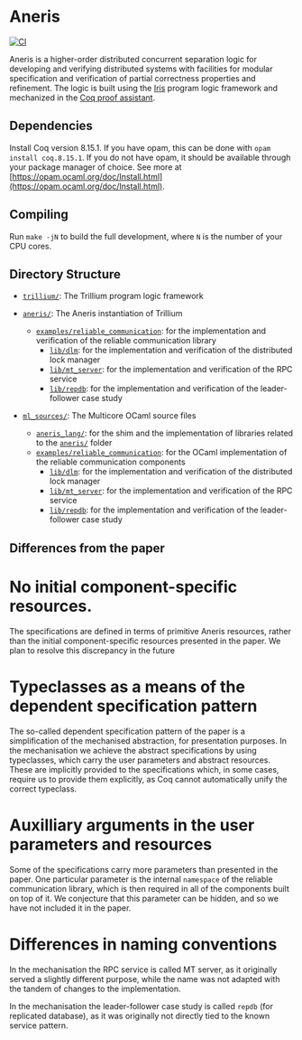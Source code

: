 # Aneris
[![CI](https://github.com/logsem/aneris/workflows/CI/badge.svg?branch=master)](https://github.com/logsem/aneris/actions?query=workflow%3ACI)

Aneris is a higher-order distributed concurrent separation logic for developing
and verifying distributed systems with facilities for modular specification and
verification of partial correctness properties and refinement. The logic is
built using the [Iris](https://iris-project.org) program logic framework and
mechanized in the [Coq proof assistant](https://coq.inria.fr/).

## Dependencies

Install Coq version 8.15.1.
If you have opam, this can be done with `opam install coq.8.15.1`.
If you do not have opam, it should be available through your package manager of choice.
See more at [https://opam.ocaml.org/doc/Install.html](https://opam.ocaml.org/doc/Install.html).

## Compiling

Run `make -jN` to build the full development, where `N` is the number of your
CPU cores.

## Directory Structure

- [`trillium/`](trillium/): The Trillium program logic framework

- [`aneris/`](aneris/): The Aneris instantiation of Trillium
  + [`examples/reliable_communication`](aneris/examples/reliable_communication):
	for the implementation and verification of the reliable communication library
	* [`lib/dlm`](aneris/examples/reliable_communication/lib/dlm):
	for the implementation and verification of the distributed lock manager
	* [`lib/mt_server`](aneris/examples/reliable_communication/lib/mt_server):
	for the implementation and verification of the RPC service
	* [`lib/repdb`](aneris/examples/reliable_communication/lib/repdb):
	for the implementation and verification of the leader-follower case study

- [`ml_sources/`](ml_sources/): The Multicore OCaml source files
  * [`aneris_lang/`](ml_sources/aneris_lang/): for the shim and the implementation of libraries related to the [`aneris/`](aneris/) folder
  + [`examples/reliable_communication`](ml_sources/examples/reliable_communication): for the OCaml implementation of the reliable communication components
	* [`lib/dlm`](ml_sources/examples/reliable_communication/lib/dlm):
	for the implementation and verification of the distributed lock manager
	* [`lib/mt_server`](ml_sources/examples/reliable_communication/lib/mt_server):
	for the implementation and verification of the RPC service
	* [`lib/repdb`](ml_sources/examples/reliable_communication/lib/repdb):
	for the implementation and verification of the leader-follower case study

## Differences from the paper

# No initial component-specific resources.

The specifications are defined in terms of primitive Aneris resources, rather
than the initial component-specific resources presented in the paper.
We plan to resolve this discrepancy in the future

# Typeclasses as a means of the dependent specification pattern

The so-called dependent specification pattern of the paper is a simplification
of the mechanised abstraction, for presentation purposes.
In the mechanisation we achieve the abstract specifications by using typeclasses,
which carry the user parameters and abstract resources.
These are implicitly provided to the specifications which, in some cases, require
us to provide them explicitly, as Coq cannot automatically unify the correct typeclass.

# Auxilliary arguments in the user parameters and resources

Some of the specifications carry more parameters than presented in the paper.
One particular parameter is the internal `namespace` of the reliable communication library,
which is then required in all of the components built on top of it.
We conjecture that this parameter can be hidden, and so we have not included it in the paper.

# Differences in naming conventions

In the mechanisation the RPC service is called MT server, as it originally
served a slightly different purpose, while the name was not adapted with the tandem
of changes to the implementation.

In the mechanisation the leader-follower case study is called `repdb` (for replicated
database), as it was originally not directly tied to the known service pattern.
